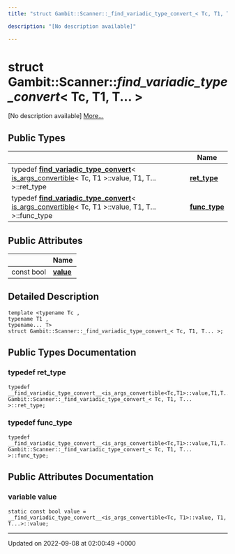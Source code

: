 ```yaml
---
title: "struct Gambit::Scanner::_find_variadic_type_convert_< Tc, T1, T... >"

description: "[No description available]"

---
```


# struct Gambit::Scanner::_find_variadic_type_convert_< Tc, T1, T... >



[No description available] [More...](#detailed-description)

## Public Types

|                | Name           |
| -------------- | -------------- |
| typedef [__find_variadic_type_convert__](/documentation/code/classes/structgambit_1_1scanner_1_1____find__variadic__type__convert____/)< [is_args_convertible](/documentation/code/classes/structgambit_1_1scanner_1_1is__args__convertible/)< Tc, T1 >::value, T1, T... >::ret_type | **[ret_type](/documentation/code/classes/structgambit_1_1scanner_1_1__find__variadic__type__convert___3_01tc_00_01t1_00_01t_8_8_8_01_4/#typedef-gambitscanner-find-variadic-type-convert-tc-t1-t-ret-type)**  |
| typedef [__find_variadic_type_convert__](/documentation/code/classes/structgambit_1_1scanner_1_1____find__variadic__type__convert____/)< [is_args_convertible](/documentation/code/classes/structgambit_1_1scanner_1_1is__args__convertible/)< Tc, T1 >::value, T1, T... >::func_type | **[func_type](/documentation/code/classes/structgambit_1_1scanner_1_1__find__variadic__type__convert___3_01tc_00_01t1_00_01t_8_8_8_01_4/#typedef-gambitscanner-find-variadic-type-convert-tc-t1-t-func-type)**  |

## Public Attributes

|                | Name           |
| -------------- | -------------- |
| const bool | **[value](/documentation/code/classes/structgambit_1_1scanner_1_1__find__variadic__type__convert___3_01tc_00_01t1_00_01t_8_8_8_01_4/#variable-gambitscanner-find-variadic-type-convert-tc-t1-t-value)**  |

## Detailed Description

```
template <typename Tc ,
typename T1 ,
typename... T>
struct Gambit::Scanner::_find_variadic_type_convert_< Tc, T1, T... >;
```

## Public Types Documentation

### typedef ret_type

```
typedef __find_variadic_type_convert__<is_args_convertible<Tc,T1>::value,T1,T...>::ret_type Gambit::Scanner::_find_variadic_type_convert_< Tc, T1, T... >::ret_type;
```


### typedef func_type

```
typedef __find_variadic_type_convert__<is_args_convertible<Tc,T1>::value,T1,T...>::func_type Gambit::Scanner::_find_variadic_type_convert_< Tc, T1, T... >::func_type;
```


## Public Attributes Documentation

### variable value

```
static const bool value = __find_variadic_type_convert__<is_args_convertible<Tc, T1>::value, T1, T...>::value;
```


-------------------------------

Updated on 2022-09-08 at 02:00:49 +0000
